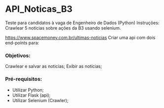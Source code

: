 # API_Noticas_B3

Teste para candidatos à vaga de Engenheiro de Dados (Python)
Instruções:
Crawlear 5 notícias sobre ações da B3 usando selenium.

https://www.spacemoney.com.br/ultimas-noticias
Criar uma api com dois end-points para:

### Objetivos:
Crawlear e salvar as noticías;
Exibir as notícias;



### Pré-requisitos:

* Utilizar Python;
* Utilizar Flask (api);
* Utilizar Selenium (Crawler);
